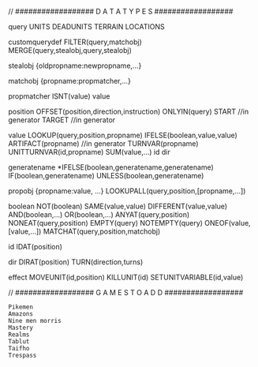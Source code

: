 

// ################## D A T A   T Y P E S ##################

query
	UNITS
	DEADUNITS
	TERRAIN
	LOCATIONS
	<generatedname>
	<customqueryname>

customquerydef
	FILTER(query,matchobj)
	MERGE(query,stealobj,query,stealobj)

stealobj
	{oldpropname:newpropname,...}

matchobj
	{propname:propmatcher,...}

propmatcher
	ISNT(value)
	value

position
	<markname>
	OFFSET(position,direction,instruction)
	ONLYIN(query)
	START //in generator
	TARGET //in generator

value
	LOOKUP(query,position,propname)
	IFELSE(boolean,value,value)
	ARTIFACT(propname) //in generator
	TURNVAR(propname)
	UNITTURNVAR(id,propname)
	SUM(value,...)
	id
	dir
	<primitive>

generatename
	*IFELSE(boolean,generatename,generatename)
	IF(boolean,generatename)
	UNLESS(boolean,generatename)
	<string>

propobj
	{propname:value, ...}
	LOOKUPALL(query,position,[propname,...])

boolean
	NOT(boolean)
	SAME(value,value)
	DIFFERENT(value,value)
	AND(boolean,...)
	OR(boolean,...)
	ANYAT(query,position)
	NONEAT(query,position)
	EMPTY(query)
	NOTEMPTY(query)
	ONEOF(value,[value,...])
	MATCHAT(query,position,matchobj)

id
	IDAT(position)

dir
	DIRAT(position)
	TURN(direction,turns)
	<int>

effect
	MOVEUNIT(id,position)
	KILLUNIT(id)
	SETUNITVARIABLE(id,value)








// ################## G A M E S   T O   A D D ##################

	Pikemen
	Amazons
	Nine men morris
	Mastery
	Realms
	Tablut
	Taifho
	Trespass
